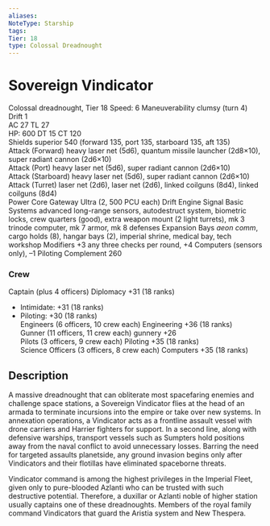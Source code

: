 ```yaml
---
aliases: 
NoteType: Starship
tags: 
Tier: 18
type: Colossal Dreadnought
---
```


# Sovereign Vindicator

Colossal dreadnought, Tier 18 
Speed: 6
Maneuverability clumsy (turn 4)
Drift 1  
AC 27
TL 27  
HP: 600
DT 15
CT 120  
Shields superior 540 (forward 135, port 135, starboard 135, aft 135)  
Attack (Forward) heavy laser net (5d6), quantum missile launcher (2d8×10), super radiant cannon (2d6×10)  
Attack (Port) heavy laser net (5d6), super radiant cannon (2d6×10)  
Attack (Starboard) heavy laser net (5d6), super radiant cannon (2d6×10)  
Attack (Turret) laser net (2d6), laser net (2d6), linked coilguns (8d4), linked coilguns (8d4)  
Power Core Gateway Ultra (2, 500 PCU each)
Drift Engine Signal Basic
Systems advanced long-range sensors, autodestruct system, biometric locks, crew quarters (good), extra weapon mount (2 light turrets), mk 3 trinode computer, mk 7 armor, mk 8 defenses
Expansion Bays _aeon comm_, cargo holds (8), hangar bays (2), imperial shrine, medical bay, tech workshop
Modifiers +3 any three checks per round, +4 Computers (sensors only), –1 Piloting
Complement 260

### Crew

Captain (plus 4 officers) Diplomacy +31 (18 ranks)
  - Intimidate: +31 (18 ranks)
  - Piloting: +30 (18 ranks)  
Engineers (6 officers, 10 crew each) Engineering +36 (18 ranks)  
Gunner (11 officers, 11 crew each) gunnery +26  
Pilots (3 officers, 9 crew each) Piloting +35 (18 ranks)  
Science Officers (3 officers, 8 crew each) Computers +35 (18 ranks)

## Description

A massive dreadnought that can obliterate most spacefaring enemies and challenge space stations, a Sovereign Vindicator flies at the head of an armada to terminate incursions into the empire or take over new systems. In annexation operations, a Vindicator acts as a frontline assault vessel with drone carriers and Harrier fighters for support. In a second line, along with defensive warships, transport vessels such as Sumpters hold positions away from the naval conflict to avoid unnecessary losses. Barring the need for targeted assaults planetside, any ground invasion begins only after Vindicators and their flotillas have eliminated spaceborne threats.  
 
Vindicator command is among the highest privileges in the Imperial Fleet, given only to pure-blooded Azlanti who can be trusted with such destructive potential. Therefore, a duxillar or Azlanti noble of higher station usually captains one of these dreadnoughts. Members of the royal family command Vindicators that guard the Aristia system and New Thespera.
